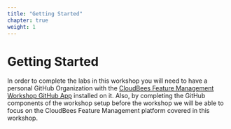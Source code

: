 ```yaml
---
title: "Getting Started"
chapter: true
weight: 1
---
```


# Getting Started

In order to complete the labs in this workshop you will need to have a personal GitHub Organization with the [CloudBees Feature Management Workshop GitHub App](https://github.com/apps/cloudbees-feature-management-ws) installed on it. Also, by completing the GitHub components of the workshop setup before the workshop we will be able to focus on the CloudBees Feature Management platform covered in this workshop.

